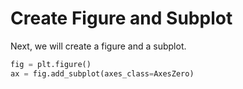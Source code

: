 # Create Figure and Subplot

Next, we will create a figure and a subplot.

```python
fig = plt.figure()
ax = fig.add_subplot(axes_class=AxesZero)
```
